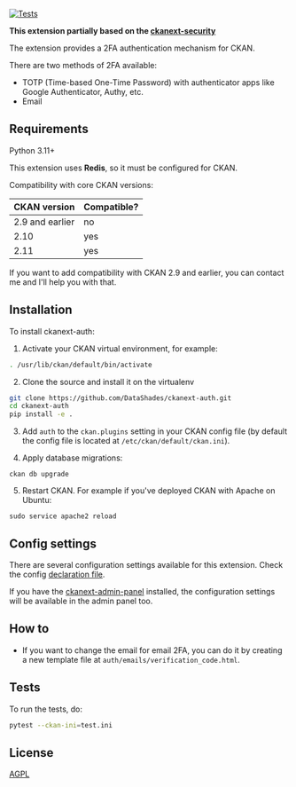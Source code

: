 [![Tests](https://github.com/DataShades/ckanext-auth/actions/workflows/test.yml/badge.svg)](https://github.com/DataShades/ckanext-auth/actions/workflows/test.yml)

__This extension partially based on the [ckanext-security](https://github.com/data-govt-nz/ckanext-security)__

The extension provides a 2FA authentication mechanism for CKAN.

There are two methods of 2FA available:
- TOTP (Time-based One-Time Password) with authenticator apps like Google Authenticator, Authy, etc.
- Email


## Requirements

Python 3.11+

This extension uses __Redis__, so it must be configured for CKAN.

Compatibility with core CKAN versions:

| CKAN version    | Compatible?   |
| --------------- | ------------- |
| 2.9 and earlier | no            |
| 2.10            | yes           |
| 2.11            | yes           |

If you want to add compatibility with CKAN 2.9 and earlier, you can contact me
and I'll help you with that.

## Installation

To install ckanext-auth:

1. Activate your CKAN virtual environment, for example:
```sh
. /usr/lib/ckan/default/bin/activate
```
2. Clone the source and install it on the virtualenv
```sh
git clone https://github.com/DataShades/ckanext-auth.git
cd ckanext-auth
pip install -e .
```
3. Add `auth` to the `ckan.plugins` setting in your CKAN
   config file (by default the config file is located at
   `/etc/ckan/default/ckan.ini`).

4. Apply database migrations:
```
ckan db upgrade
```
5. Restart CKAN. For example if you've deployed CKAN with Apache on Ubuntu:
```
sudo service apache2 reload
```

## Config settings

There are several configuration settings available for this extension. Check the config [declaration file](./ckanext/auth/config_declaration.yaml).

If you have the [ckanext-admin-panel](https://github.com/DataShades/ckanext-admin-panel) installed, the configuration settings will be available in the admin panel too.

## How to

- If you want to change the email for email 2FA, you can do it by creating a new template file at `auth/emails/verification_code.html`.

## Tests

To run the tests, do:
```sh
pytest --ckan-ini=test.ini
```

## License

[AGPL](https://www.gnu.org/licenses/agpl-3.0.en.html)
